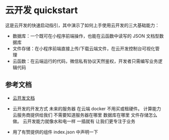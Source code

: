 # 云开发 quickstart

这是云开发的快速启动指引，其中演示了如何上手使用云开发的三大基础能力：

- 数据库：一个既可在小程序前端操作，也能在云函数中读写的 JSON 文档型数据库
- 文件存储：在小程序前端直接上传/下载云端文件，在云开发控制台可视化管理
- 云函数：在云端运行的代码，微信私有协议天然鉴权，开发者只需编写业务逻辑代码

## 参考文档

- [云开发文档](https://developers.weixin.qq.com/miniprogram/dev/wxcloud/basis/getting-started.html)


- 云开发的开发方式
    未来的服务器 在云端 docker 不用买或租硬件。
    计算能力 云服务商提供给我们 不需要知道服务器在哪里 
    数据库在哪里 文件存储怎么做。
    云开发能力就像水和电一样 一插就有 让我们更专注于业务

- 用了有赞提供的组件
    index.json 中声明一下

